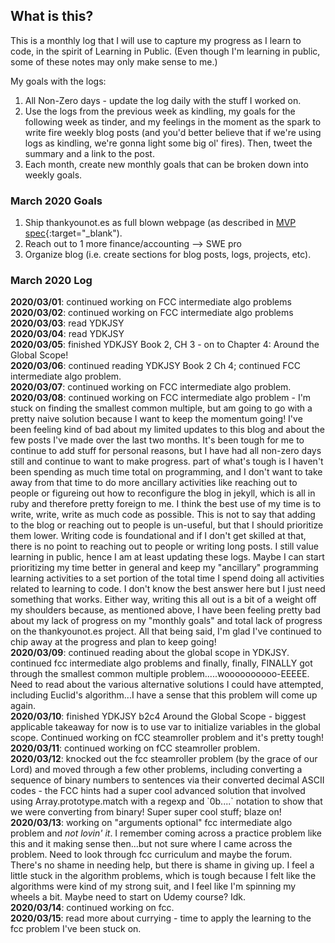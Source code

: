 ## What is this? ##
This is a monthly log that I will use to capture my progress as I learn to code, in the spirit of Learning in Public. (Even though I'm learning in public, some of these notes may only make sense to me.)    

My goals with the logs:
1. All Non-Zero days - update the log daily with the stuff I worked on.
2. Use the logs from the previous week as kindling, my goals for the following week as tinder, and my feelings in the moment as the spark to write fire weekly blog posts (and you'd better believe that if we're using logs as kindling, we're gonna light some big ol' fires). Then, tweet the summary and a link to the post.
3. Each month, create new monthly goals that can be broken down into weekly goals.

### March 2020 Goals
1. Ship thankyounot.es as full blown webpage (as described in [MVP spec](https://jacob-berkelhamer.github.io/thankyounot.es-MVP-Spec/){:target="\_blank").
2. Reach out to 1 more finance/accounting --> SWE pro
3. Organize blog (i.e. create sections for blog posts, logs, projects, etc).

### March 2020 Log
**2020/03/01**: continued working on FCC intermediate algo problems    
**2020/03/02**: continued working on FCC intermediate algo problems    
**2020/03/03**: read YDKJSY    
**2020/03/04**: read YDKJSY    
**2020/03/05**: finished YDKJSY Book 2, CH 3 - on to Chapter 4: Around the Global Scope!   
**2020/03/06**: continued reading YDKJSY Book 2 Ch 4; continued FCC intermediate algo problem.    
**2020/03/07**: continued working on FCC intermediate algo problem.    
**2020/03/08**: continued working on FCC intermediate algo problem - I'm stuck on finding the smallest common multiple, but am going to go with a pretty naive solution because I want to keep the momentum going! I've been feeling kind of bad about my limited updates to this blog and about the few posts I've made over the last two months. It's been tough for me to continue to add stuff for personal reasons, but I have had all non-zero days still and continue to want to make progress. part of what's tough is I haven't been spending as much time total on programming, and I don't want to take away from that time to do more ancillary activities like reaching out to people or figureing out how to reconfigure the blog in jekyll, which is all in ruby and therefore pretty foreign to me. I think the best use of my time is to write, write, write as much code as possible. This is not to say that adding to the blog or reaching out to people is un-useful, but that I should prioritize them lower. Writing code is foundational and if I don't get skilled at that, there is no point to reaching out to people or writing long posts. I still value learning in public, hence I am at least updating these logs. Maybe I can start prioritizing my time better in general and keep my "ancillary" programming learning activities to a set portion of the total time I spend doing all activities related to learning to code. I don't know the best answer here but I just need something that works. Either way, writing this all out is a bit of a weight off my shoulders because, as mentioned above, I have been feeling pretty bad about my lack of progress on my "monthly goals" and total lack of progress on the thankyounot.es project. All that being said, I'm glad I've continued to chip away at the progress and plan to keep going!    
**2020/03/09**: continued reading about the global scope in YDKJSY. continued fcc intermediate algo problems and finally, finally, FINALLY got through the smallest common multiple problem.....woooooooooo-EEEEE. Need to read about the various alternative solutions I could have attempted, including Euclid's algorithm...I have a sense that this problem will come up again.   
**2020/03/10**: finished YDKJSY b2c4 Around the Global Scope - biggest applicable takeaway for now is to use var to initialize variables in the global scope. Continued working on fCC steamroller problem and it's pretty tough!    
**2020/03/11**: continued working on fCC steamroller problem.    
**2020/03/12**: knocked out the fcc steamroller problem (by the grace of our Lord) and moved through a few other problems, including converting a sequence of binary numbers to sentences via their converted decimal ASCII codes - the FCC hints had a super cool advanced solution that involved using Array.prototype.match with a regexp and \`0b....\` notation to show that we were converting from binary! Super super cool stuff; blaze on!    
**2020/03/13**: working on "arguments optional" fcc intermediate algo problem and _not lovin' it_. I remember coming across a practice problem like this and it making sense then...but not sure where I came across the problem. Need to look through fcc curriculum and maybe the forum. There's no shame in needing help, but there is shame in giving up. I feel a little stuck in the algorithm problems, which is tough because I felt like the algorithms were kind of my strong suit, and I feel like I'm spinning my wheels a bit. Maybe need to start on Udemy course? Idk.    
**2020/03/14**: continued working on fcc.    
**2020/03/15**: read more about currying - time to apply the learning to the fcc problem I've been stuck on.
